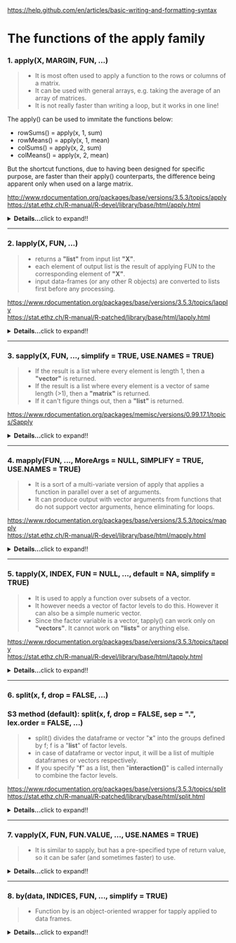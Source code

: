 https://help.github.com/en/articles/basic-writing-and-formatting-syntax
# The functions of the apply family

### 1. apply(X, MARGIN, FUN, ...)
>- It is most often used to apply a function to the rows or columns of a matrix.
>- It can be used with general arrays, e.g. taking the average of an array of matrices.
>- It is not really faster than writing a loop, but it works in one line!

The apply() can be used to immitate the functions below:<br/>
- rowSums() = apply(x, 1, sum)<br/>
- rowMeans() = apply(x, 1, mean)<br/>
- colSums() = apply(x, 2, sum)<br/>
- colMeans() = apply(x, 2, mean)

But the shortcut functions, due to having been designed for specific purpose, are faster than their apply() counterparts, the difference being apparent only when used on a large matrix.

http://www.rdocumentation.org/packages/base/versions/3.5.3/topics/apply<br/>
https://stat.ethz.ch/R-manual/R-devel/library/base/html/apply.html
<details>
  <summary><b>Details...</b>click to expand!!</summary>

|Argument|Description|
|---|---|
|X|an array, including a matrix.|
|MARGIN|a vector giving the subscripts which the function will be applied over. E.g., for a matrix 1 indicates rows, 2 indicates columns, c(1, 2) indicates rows and columns. Where X has named dimnames, it can be a character vector selecting dimension names.|
|FUN|the function to be applied: see ‘Details’. In the case of functions like +, %*%, etc., the function name must be backquoted or quoted.|
|...|optional arguments to FUN.|
```R
> set.seed(18949)
> x <- matrix(rnorm(200),20,10)
> apply(x, 1, quantile, probs=c(0.25, 0.75))
          [,1]       [,2]       [,3]      [,4]
25% -0.9914692 -0.1908423 -0.4300005 -1.255110
75%  0.7904808  0.5512175  0.5697090  0.244837
          [,5]       [,6]       [,7]       [,8]
25% -0.5256669 -0.4636574 -1.3609265 -0.7012947
75%  0.4640788  0.3641334  0.1896196  0.8205340
          [,9]      [,10]      [,11]      [,12]
25% -0.8150329 -0.344708  -0.5216225  0.2128561
75%  0.7361397  0.813752   0.6109588  0.6443443
         [,13]      [,14]      [,15]      [,16]
25% -0.77378447 0.2209238 -1.1365713 -0.7600171
75%  0.08931413 0.7466569 -0.1099666  0.5997105
         [,17]      [,18]      [,19]      [,20]
25% -0.1963744 -0.4609184 -1.1621672 -0.7849068
75%  1.0905260  1.0427894 -0.3418321  0.3916902
################################################################################################

> set.seed(18949)
> a <- array(rnorm(2*5*3), c(2,5,3))
> a
, , 1

           [,1]       [,2]        [,3]       [,4]       [,5]
[1,] -2.0702028 -1.4553385  0.40501198  0.2917507 -1.1514895
[2,]  0.6493751 -0.1889221 -0.04674509 -1.5768760  0.1921096

, , 2

           [,1]       [,2]       [,3]       [,4]      [,5]
[1,] -0.3167998 -0.4482162 -1.1936750  0.5656030 0.1047564
[2,]  0.1792631  0.8629761  0.7418777 -0.4702795 0.3604304

, , 3

           [,1]       [,2]       [,3]       [,4]      [,5]
[1,]  0.7002806 -0.2662845 -0.3091816 -0.2429141 0.7591960
[2,] -0.6699911 -1.0847956 -0.4682024  0.7537504 0.4481469
################################################################################################

# c(1,2) preserves the 1st and 2nd dimensions and collapses the 3rd dimension
> apply(a, c(1,2), mean)
            [,1]       [,2]        [,3]       [,4]        [,5]
[1,] -0.56224065 -0.7232797 -0.36594820  0.2048132 -0.09584571
[2,]  0.05288237 -0.1369139  0.07564341 -0.4311350  0.33356231

> rowMeans(a, dims=2)
            [,1]       [,2]        [,3]       [,4]        [,5]
[1,] -0.56224065 -0.7232797 -0.36594820  0.2048132 -0.09584571
[2,]  0.05288237 -0.1369139  0.07564341 -0.4311350  0.33356231
```
</details>

---






### 2. lapply(X, FUN, ...)
>- returns a **"list"** from input list **"X"**.
>- each element of output list is the result of applying FUN to the corresponding element of **"X"**.
>- input data-frames (or any other R objects) are converted to lists first before any processing.

https://www.rdocumentation.org/packages/base/versions/3.5.3/topics/lapply<br/>
https://stat.ethz.ch/R-manual/R-patched/library/base/html/lapply.html
<details>
  <summary><b>Details...</b>click to expand!!</summary>

|Argument|Description|
|---|---|
|X|a vector (atomic or list) or an expression object. Other objects (including classed objects) will be coerced by base::as.list.|
|FUN|the function to be applied to each element of X: see ‘Details’. In the case of functions like +, %*%, the function name must be backquoted or quoted.|
|...|optional arguments to FUN.|
```R
> x <- 1:4
> lapply(x, runif)
[[1]]
[1] 0.2511177

[[2]]
[1] 0.2150691 0.6094760

[[3]]
[1] 0.3834446 0.7552710 0.3797362

[[4]]
[1] 0.7949721 0.9056911 0.9840262 0.5879480
################################################################################################

> lapply(x, runif, min=100, max=200)
[[1]]
[1] 100.9464

[[2]]
[1] 132.0792 155.9457

[[3]]
[1] 151.4918 108.9712 168.3251

[[4]]
[1] 170.9972 180.0232 194.4078 118.6646
################################################################################################

> # Anonymous function
> x <- list(a=matrix(1:4,2,2), b=matrix(1:6,3,2))
> x
$a
     [,1] [,2]
[1,]    1    3
[2,]    2    4

$b
     [,1] [,2]
[1,]    1    4
[2,]    2    5
[3,]    3    6

> # Select the first column
> lapply(x, function(elt) elt[,1])
$a
[1] 1 2

$b
[1] 1 2 3
################################################################################################

> # Select the 1st row
> lapply(x, "[", 1,)
$a
[1] 1 3

$b
[1] 1 4
################################################################################################

> # Select the 2nd column
> lapply(x, "[", ,2)
$a
[1] 3 4

$b
[1] 4 5 6
################################################################################################

# Advanced examples
> x <- list(a = 1:10, beta = exp(-3:3), logic = c(TRUE,FALSE,FALSE,TRUE))
> lapply(x, runif)
$a
 [1] 0.32122467 0.06019516 0.04345645 0.05505382 0.62554280 0.96447029 0.82730287 0.31502824 0.21302545 0.73249612

$beta
 [1] 0.49924102 0.72977197 0.08033604 0.43553048 0.23658045 0.79156780 0.25868432

$logic
 [1] 0.9859838 0.7568737 0.9797782 0.2189478
################################################################################################

> # compute the list mean for each list element
> lapply(x, mean)
$a
[1] 5.5

$beta
[1] 4.535125

$logic
[1] 0.5
################################################################################################

> # median and quartiles for each list element
> lapply(x, quantile, probs = 1:3/4)
$a
 25%  50%  75% 
3.25 5.50 7.75 

$beta
      25%       50%       75% 
0.2516074 1.0000000 5.0536690 

$logic
25% 50% 75% 
0.0 0.5 1.0
```
</details>

---






### 3. sapply(X, FUN, ..., simplify = TRUE, USE.NAMES = TRUE)
>- If the result is a list where every element is length 1, then a **"vector"** is returned.
>- If the result is a list where every element is a vector of same length (>1), then a **"matrix"** is returned.
>- If it can't figure things out, then a **"list"** is returned.

https://www.rdocumentation.org/packages/memisc/versions/0.99.17.1/topics/Sapply
<details>
  <summary><b>Details...</b>click to expand!!</summary>

|Argument|Description|
|---|---|
|X|a vector (atomic or list) or an expression object. Other objects (including classed objects) will be coerced by base::as.list.|
|FUN|the function to be applied to each element of X: see ‘Details’. In the case of functions like +, %*%, the function name must be backquoted or quoted.|
|...|optional arguments to FUN.|
|simplify|logical or character string; should the result be simplified to a vector, matrix or higher dimensional array if possible? For sapply it must be named and not abbreviated. The default value, TRUE, returns a vector or matrix if appropriate, whereas if simplify = "array" the result may be an array of “rank” (=length(dim(.))) one higher than the result of FUN(X[[i]]).|
|USE.NAMES|logical; if TRUE and if X is character, use X as names for the result unless it had names already. Since this argument follows ... its name cannot be abbreviated.|
```R
> x <- list(a = 1:10, beta = exp(-3:3), logic = c(TRUE,FALSE,FALSE,TRUE))
> sapply(x, mean)
       a     beta    logic 
5.500000 4.535125 0.500000
# returned a "vector"

> sapply(x, quantile)
         a        beta logic
0%    1.00  0.04978707   0.0
25%   3.25  0.25160736   0.0
50%   5.50  1.00000000   0.5
75%   7.75  5.05366896   1.0
100% 10.00 20.08553692   1.0
# returned a "matrix"

> i39 <- sapply(3:9, seq) # list of vectors
> sapply(i39, fivenum)
     [,1] [,2] [,3] [,4] [,5] [,6] [,7]
[1,]  1.0  1.0    1  1.0  1.0  1.0    1
[2,]  1.5  1.5    2  2.0  2.5  2.5    3
[3,]  2.0  2.5    3  3.5  4.0  4.5    5
[4,]  2.5  3.5    4  5.0  5.5  6.5    7
[5,]  3.0  4.0    5  6.0  7.0  8.0    9
```
</details>

---






### 4. mapply(FUN, ..., MoreArgs = NULL, SIMPLIFY = TRUE, USE.NAMES = TRUE)
>- It is a sort of a multi-variate version of apply that applies a function in parallel over a set of arguments.
>- It can produce output with vector arguments from functions that do not support vector arguments, hence eliminating for loops.

https://www.rdocumentation.org/packages/base/versions/3.5.3/topics/mapply<br/>
https://stat.ethz.ch/R-manual/R-devel/library/base/html/mapply.html
<details>
  <summary><b>Details...</b>click to expand!!</summary>

|Argument|Description|
|---|---|
|FUN|function to apply, found via match.fun.|
|...|arguments to vectorize over (vectors or lists of strictly positive length, or all of zero length). See also ‘Details’.|
|MoreArgs|a list of other arguments to FUN.|
|SIMPLIFY|logical or character string; attempt to reduce the result to a vector, matrix or higher dimensional array; see the simplify argument of sapply.|
|USE.NAMES|logical; use names if the first ... argument has names, or if it is a character vector, use that character vector as the names.|
```R
> mapply(rep, 1:4, 4:1)
[[1]]
[1] 1 1 1 1

[[2]]
[1] 2 2 2

[[3]]
[1] 3 3

[[4]]
[1] 4
################################################################################################

> mapply(rep, times = 1:4, x = 4:1)
[[1]]
[1] 4

[[2]]
[1] 3 3

[[3]]
[1] 2 2 2

[[4]]
[1] 1 1 1 1
################################################################################################

> mapply(rep, times = 1:4, MoreArgs = list(x = 42))
[[1]]
[1] 42

[[2]]
[1] 42 42

[[3]]
[1] 42 42 42

[[4]]
[1] 42 42 42 42
################################################################################################

> set.seed(18949)
> list(rnorm(1,1,2), rnorm(2,2,2), rnorm(3,3,2), rnorm(4,4,2), rnorm(5,5,2))
[[1]]
[1] -3.140406

[[2]]
[1]  3.2987502 -0.9106769

[[3]]
[1] 2.622156 3.810024 2.906510

[[4]]
[1] 4.5835013 0.8462481 1.6970210 4.3842191

[[5]]
[1] 4.366400 5.358526 4.103568 6.725952 2.612650

# Above same thing can be done with mapply() below
> set.seed(18949)
> mapply(rnorm, 1:5, 1:5, 2)
[[1]]
[1] -3.140406

[[2]]
[1]  3.2987502 -0.9106769

[[3]]
[1] 2.622156 3.810024 2.906510

[[4]]
[1] 4.5835013 0.8462481 1.6970210 4.3842191

[[5]]
[1] 4.366400 5.358526 4.103568 6.725952 2.612650
################################################################################################

> mapply(function(x, y) seq_len(x) + y,
        c(a =  1, b = 2, c = 3),  # names from first
        c(A = 10, B = 0, C = -10))
$a
[1] 11

$b
[1] 1 2

$c
[1] -9 -8 -7

> word <- function(C, k) paste(rep.int(C, k), collapse = "")
> utils::str(mapply(word, LETTERS[1:6], 6:1, SIMPLIFY = FALSE))
List of 6
 $ A: chr "AAAAAA"
 $ B: chr "BBBBB"
 $ C: chr "CCCC"
 $ D: chr "DDD"
 $ E: chr "EE"
 $ F: chr "F"
```
</details>

---







### 5. tapply(X, INDEX, FUN = NULL, ..., default = NA, simplify = TRUE)
>- It is used to apply a function over subsets of a vector.
>- It however needs a vector of factor levels to do this. However it can also be a simple numeric vector.
>- Since the factor variable is a vector, tapply() can work only on **"vectors"**. It cannot work on **"lists"** or anything else.

https://www.rdocumentation.org/packages/base/versions/3.5.3/topics/tapply<br/>
https://stat.ethz.ch/R-manual/R-devel/library/base/html/tapply.html
<details>
  <summary><b>Details...</b>click to expand!!</summary>

|Argument|Description|
|---|---|
|X|an atomic object, typically a vector.|
|INDEX|a list of one or more factors, each of same length as X. The elements are coerced to factors by as.factor.|
|FUN|the function to be applied, or NULL. In the case of functions like +, %*%, etc., the function name must be backquoted or quoted. If FUN is NULL, tapply returns a vector which can be used to subscript the multi-way array tapply normally produces.|
|...|optional arguments to FUN. Note: Optional arguments to FUN supplied by the ... argument are not divided into cells. It is therefore inappropriate for FUN to expect additional arguments with the same length as X.|
|default|(only in the case of simplification to an array) the value with which the array is initialized as array(default, dim = ..). Before R 3.4.0, this was hard coded to array()'s default NA. If it is NA (the default), the missing value of the answer type, e.g. NA_real_, is chosen (as.raw(0) for "raw"). In a numerical case, it may be set, e.g., to FUN(integer(0)), e.g., in the case of FUN = sum to 0 or 0L.|
|simplify|logical; if FALSE, tapply always returns an array of mode "list"; in other words, a list with a dim attribute. If TRUE (the default), then if FUN always returns a scalar, tapply returns an array with the mode of the scalar.|
```R
> set.seed(14657)
> x <- c(rnorm(10), runif(10), rnorm(10,1))
> x
 [1] -1.2892994  1.6734810 -0.3615852  0.1937537 -1.6371557
 [6]  0.2596941 -0.7552847  0.4357292  0.1230147 -1.5369686
[11]  0.7955234  0.4814413  0.3173244  0.5735813  0.3353314
[16]  0.3980635  0.5082634  0.3929499  0.4615895  0.2688306
[21]  1.9067960  1.4941630  2.0046694  2.7300762  1.3405568
[26]  1.8557122  1.2624954  1.2541206  0.6466761  3.0822887

> f <- gl(3, 10)
> f
 [1] 1 1 1 1 1 1 1 1 1 1 2 2 2 2 2 2 2 2 2 2 3 3 3 3 3 3 3 3 3 3
Levels: 1 2 3

> tapply(x, f, mean)
         1          2          3 
-0.2894621  0.4532899  1.7577554
################################################################################################

# This gives a list
> tapply(x, f, range)
$`1`
[1] -1.637156  1.673481

$`2`
[1] 0.2688306 0.7955234

$`3`
[1] 0.6466761 3.0822887

# This also gives a list
> tapply(x, f, quantile, probs = 1:3/4)
$`1`
       25%        50%        75% 
-1.1557957 -0.1192853  0.2432090 

$`2`
      25%       50%       75% 
0.3497361 0.4298265 0.5015579 

$`3`
     25%      50%      75% 
1.282011 1.674938 1.980201 


> tapply(x, f, summary)
$`1`
   Min. 1st Qu.  Median    Mean 3rd Qu.    Max. 
-1.6372 -1.1558 -0.1193 -0.2895  0.2432  1.6735 

$`2`
   Min. 1st Qu.  Median    Mean 3rd Qu.    Max. 
 0.2688  0.3497  0.4298  0.4533  0.5016  0.7955 

$`3`
   Min. 1st Qu.  Median    Mean 3rd Qu.    Max. 
 0.6467  1.2820  1.6749  1.7578  1.9802  3.0823
################################################################################################

# My function to generate factor levels of differing frequencies
generate_factor_levels <- function(n, t){
        # 'n' take a numeric vector of required factor levels
        # 't' takes a numeric vecor of corresponding frequencies for each factor level in 'n'
        # Both 'n' and 't' must be of same length
        if(length(n) == length(t)){
                factor(unlist(mapply(rep, n, t)))
        }
        else{
                stop("'n' and 't' must be of same length")
        }
}

> a <- c(4,0,1,5)
> b <- c(2,9,3,2)

> generate_factor_levels(a,b)
 [1] 4 4 0 0 0 0 0 0 0 0 0 1 1 1 5 5
Levels: 0 1 4 5
################################################################################################

# Below code calculates summary statistics of 4 groups being 1-40, 41-70, 71-90 and 91-100
> x <- 1:100
> x
  [1]   1   2   3   4   5   6   7   8   9  10  11  12  13  14  15  16  17  18  19  20  21  22  23  24  25
 [26]  26  27  28  29  30  31  32  33  34  35  36  37  38  39  40  41  42  43  44  45  46  47  48  49  50
 [51]  51  52  53  54  55  56  57  58  59  60  61  62  63  64  65  66  67  68  69  70  71  72  73  74  75
 [76]  76  77  78  79  80  81  82  83  84  85  86  87  88  89  90  91  92  93  94  95  96  97  98  99 100

> a <- 1:4
> b <- c(40,30,20,10)
> f <- generate_factor_levels(a,b)
> f
  [1] 1 1 1 1 1 1 1 1 1 1 1 1 1 1 1 1 1 1 1 1 1 1 1 1 1 1 1 1 1 1 1 1 1 1 1 1 1 1 1 1 2 2 2 2 2 2 2 2 2 2
 [51] 2 2 2 2 2 2 2 2 2 2 2 2 2 2 2 2 2 2 2 2 3 3 3 3 3 3 3 3 3 3 3 3 3 3 3 3 3 3 3 3 4 4 4 4 4 4 4 4 4 4
Levels: 1 2 3 4

> tapply(x, f, summary)
$`1`
   Min. 1st Qu.  Median    Mean 3rd Qu.    Max. 
   1.00   10.75   20.50   20.50   30.25   40.00 

$`2`
   Min. 1st Qu.  Median    Mean 3rd Qu.    Max. 
  41.00   48.25   55.50   55.50   62.75   70.00 

$`3`
   Min. 1st Qu.  Median    Mean 3rd Qu.    Max. 
  71.00   75.75   80.50   80.50   85.25   90.00 

$`4`
   Min. 1st Qu.  Median    Mean 3rd Qu.    Max. 
  91.00   93.25   95.50   95.50   97.75  100.00
```
</details>

---






### 6. split(x, f, drop = FALSE, ...)
### S3 method (default): split(x, f, drop = FALSE, sep = ".", lex.order = FALSE, ...)
>- split() divides the dataframe or vector "**x**" into the groups defined by f; f is a "**list**" of factor levels.
>- in case of dataframe or vector input, it will be a list of multiple dataframes or vectors respectively.
>- If you specify "**f**" as a list, then "**interaction()**" is called internally to combine the factor levels.

https://www.rdocumentation.org/packages/base/versions/3.5.3/topics/split<br/>
https://stat.ethz.ch/R-manual/R-patched/library/base/html/split.html
<details>
  <summary><b>Details...</b>click to expand!!</summary>

|Argument|Description|
|---|---|
|x|vector or data frame containing values to be divided into groups.|
|f|a ‘factor’ in the sense that as.factor(f) defines the grouping, or a list of such factors in which case their interaction is used for the grouping.|
|drop|logical indicating if levels that do not occur should be dropped (if f is a factor or a list).|
|value|a list of vectors or data frames compatible with a splitting of x. Recycling applies if the lengths do not match.|
|sep|character string, passed to interaction in the case where f is a list.|
|lex.order|logical, passed to interaction when f is a list.|
|...|further potential arguments passed to methods.|
```R
> x <- c(rnorm(10), runif(10), rnorm(10,1))
> f <- gl(3,10)
> split(x,f)
$`1`
 [1]  1.1569045  0.7179864  1.1045040 -0.1905366  0.1516832  0.6769356 -0.2131922  0.6491381  0.4399765
[10]  0.8860714

$`2`
 [1] 0.8927252 0.8139218 0.0700290 0.9323876 0.4533011 0.8681981 0.8158227 0.8526874 0.3309505 0.9017579

$`3`
 [1]  3.93247213  0.48364955  0.13147744  1.22116363 -0.02540756  0.99815180 -1.02639942  1.57687136
 [9] -0.26233866 -0.07133822
################################################################################################

> lapply(split(x,f), mean)# This way is rarely used. tapply or sapply are preferred.
$`1`
[1] 0.5379471

$`2`
[1] 0.6931781

$`3`
[1] 0.6958302

> tapply(x, f, mean)
        1         2         3 
0.5379471 0.6931781 0.6958302 

> sapply(split(x,f), mean)
        1         2         3 
0.5379471 0.6931781 0.6958302 
################################################################################################

# This example demonstrates the combined power of sapply() with anonymous function.
> head(airquality)
  Ozone Solar.R Wind Temp Month Day
1    41     190  7.4   67     5   1
2    36     118  8.0   72     5   2
3    12     149 12.6   74     5   3
4    18     313 11.5   62     5   4
5    NA      NA 14.3   56     5   5
6    28      NA 14.9   66     5   6

> s <- split(airquality, airquality$Month)
> lapply(  s, function(x) colMeans(x[,c("Ozone","Solar.R","Wind")])  )
$`5`
   Ozone  Solar.R     Wind 
      NA       NA 11.62258 

$`6`
    Ozone   Solar.R      Wind 
       NA 190.16667  10.26667 

$`7`
     Ozone    Solar.R       Wind 
        NA 216.483871   8.941935 

$`8`
   Ozone  Solar.R     Wind 
      NA       NA 8.793548 

$`9`
   Ozone  Solar.R     Wind 
      NA 167.4333  10.1800 

# sapply() will give a more compact form
> sapply(  s, function(x) colMeans(x[,c("Ozone","Solar.R","Wind")])  )
               5         6          7        8        9
Ozone         NA        NA         NA       NA       NA
Solar.R       NA 190.16667 216.483871       NA 167.4333
Wind    11.62258  10.26667   8.941935 8.793548  10.1800

# If you want to remove NAs...
> sapply(  s, function(x) colMeans(x[,c("Ozone","Solar.R","Wind")],na.rm=TRUE)  )
                5         6          7          8         9
Ozone    23.61538  29.44444  59.115385  59.961538  31.44828
Solar.R 181.29630 190.16667 216.483871 171.857143 167.43333
Wind     11.62258  10.26667   8.941935   8.793548  10.18000
################################################################################################

> set.seed(14657)

> # You can combine factor levels with interaction() or list()
> x <- rnorm(10)
> f1 <- gl(2,5)
> f2 <- gl(5,2)
> interaction(f1,f2)
 [1] 1.1 1.1 1.2 1.2 1.3 2.3 2.4 2.4 2.5 2.5
Levels: 1.1 2.1 1.2 2.2 1.3 2.3 1.4 2.4 1.5 2.5

> split(x, interaction(f1,f2))
$`1.1`
[1] -1.289299  1.673481

$`2.1`
numeric(0)

$`1.2`
[1] -0.3615852  0.1937537

$`2.2`
numeric(0)

$`1.3`
[1] -1.637156

$`2.3`
[1] 0.2596941

$`1.4`
numeric(0)

$`2.4`
[1] -0.7552847  0.4357292

$`1.5`
numeric(0)

$`2.5`
[1]  0.1230147 -1.5369686


> # A little more neater output
> str(split(x, interaction(f1,f2)))
List of 10
 $ 1.1: num [1:2] -1.29 1.67
 $ 2.1: num(0) 
 $ 1.2: num [1:2] -0.362 0.194
 $ 2.2: num(0) 
 $ 1.3: num -1.64
 $ 2.3: num 0.26
 $ 1.4: num(0) 
 $ 2.4: num [1:2] -0.755 0.436
 $ 1.5: num(0) 
 $ 2.5: num [1:2] 0.123 -1.537

> # same thing can be achieved with list() as R automatically calls interaction() internally
> str(split(x, list(f1,f2)))
List of 10
 $ 1.1: num [1:2] -1.29 1.67
 $ 2.1: num(0) 
 $ 1.2: num [1:2] -0.362 0.194
 $ 2.2: num(0) 
 $ 1.3: num -1.64
 $ 2.3: num 0.26
 $ 1.4: num(0) 
 $ 2.4: num [1:2] -0.755 0.436
 $ 1.5: num(0) 
 $ 2.5: num [1:2] 0.123 -1.537

> # You can drop the empty elements
> str(split(x, list(f1,f2), drop=TRUE))
List of 6
 $ 1.1: num [1:2] -1.29 1.67
 $ 1.2: num [1:2] -0.362 0.194
 $ 1.3: num -1.64
 $ 2.3: num 0.26
 $ 2.4: num [1:2] -0.755 0.436
 $ 2.5: num [1:2] 0.123 -1.537
```
</details>

---






### 7. vapply(X, FUN, FUN.VALUE, ..., USE.NAMES = TRUE)
>- It is similar to sapply, but has a pre-specified type of return value, so it can be safer (and sometimes faster) to use.
<details>
  <summary><b>Details...</b>click to expand!!</summary>

|Argument|Description|
|---|---|
|X|a vector (atomic or list) or an expression object. Other objects (including classed objects) will be coerced by base::as.list.|
|FUN|the function to be applied to each element of X: see ‘Details’. In the case of functions like +, %*%, the function name must be backquoted or quoted.|
|FUN.VALUE|a (generalized) vector; a template for the return value from FUN. See ‘Details’.|
|...|optional arguments to FUN.|
|USE.NAMES|logical; if TRUE and if X is character, use X as names for the result unless it had names already. Since this argument follows ... its name cannot be abbreviated.|
```R
> count_by_spray <- with(InsectSprays, split(count, spray))
> vapply(count_by_spray, mean, numeric(1))
        A         B         C         D         E         F 
14.500000 15.333333  2.083333  4.916667  3.500000 16.666667 
```
</details>

---






### 8. by(data, INDICES, FUN, ..., simplify = TRUE)
>- Function by is an object-oriented wrapper for tapply applied to data frames.
<details>
  <summary><b>Details...</b>click to expand!!</summary>

|Argument|Description|
|---|---|
|data|an R object, normally a data frame, possibly a matrix.|
|INDICES|a factor or a list of factors, each of length nrow(data).|
|FUN|a function to be applied to (usually data-frame) subsets of data.|
|...|further arguments to FUN.|
|simplify|logical: see tapply.|
```R
> by(InsectSprays$count, InsectSprays$spray, mean)
InsectSprays$spray: A
[1] 14.5
--------------------------------------------------------------------------- 
InsectSprays$spray: B
[1] 15.33333
--------------------------------------------------------------------------- 
InsectSprays$spray: C
[1] 2.083333
--------------------------------------------------------------------------- 
InsectSprays$spray: D
[1] 4.916667
--------------------------------------------------------------------------- 
InsectSprays$spray: E
[1] 3.5
--------------------------------------------------------------------------- 
InsectSprays$spray: F
[1] 16.66667
```
</details>
